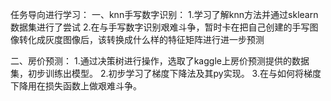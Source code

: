 任务导向进行学习：
一、knn手写数字识别：
1.学习了解knn方法并通过sklearn数据集进行了尝试
2.在与手写数字识别艰难斗争，暂时卡在把自己创建的手写图像转化成灰度图像后，该转换成什么样的特征矩阵进行进一步预测

二、房价预测：
1.通过决策树进行操作，选取了kaggle上房价预测提供的数据集，初步训练出模型。
2.初步学习了梯度下降法及其py实现。
3.在与如何将梯度下降用在损失函数上做艰难斗争。
